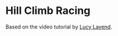 # Hill Climb Racing

Based on the video tutorial by [Lucy Lavend](https://www.youtube.com/watch?v=nPX9MrnvNLo).

